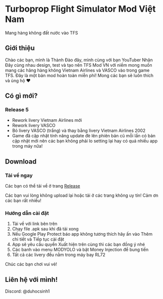 # Turboprop Flight Simulator Mod Việt Nam
Mang hàng không đất nước vào TFS

## Giới thiệu

Chào các bạn, mình là Thành Đào đây, mình cùng với bạn YouTuber Nhân Đây cùng nhau design, test và tạo nên TFS Mod VN với niềm mong muốn mang các hãng hàng không Vietnam Airlines và VASCO vào trong game TFS. Đây là một bản mod hoàn toàn miễn phí! Mong các bạn sẽ luôn thích và ủng hộ ❤

## Có gì mới?

### Release 5

- Rework livery Vietnam Airlines mới
- Rework livery VASCO
- Bỏ livery VASCO (trắng) và thay bằng livery Vietnam Airlines 2002
- Game đã cập nhật tính năng update đè lên phiên bản cũ mỗi lần có bản cập nhật mới nên các bạn không phải lo setting lại hay có quá nhiều app trong máy nữa!

## Download

### Tải về ngay

Các bạn có thể tải về ở trang [Release](https://github.com/Duhocsinh1/tfs-vnmod/releases/)

Các bạn vui lòng không upload lại hoặc tải ở các trang không uy tín! Cảm ơn các bạn rất nhiều!

### Hướng dẫn cài đặt

1. Tải về với link bên trên
2. Chạy file .apk sau khi đã tải xong
3. Nếu Google Play Protect báo app không tương thích hãy ấn vào Thêm chi tiết và Tiếp tục cài đặt
4. App sẽ yêu cầu quyền Xuất hiện trên cùng thì các bạn đồng ý nhé
5. Các banh vào menu MODYOLO và bật Money Injection để bung tiền
6. Tất cả các livery đều nằm trong máy bay RL72

Chúc các bạn chơi vui vẻ!

## Liên hệ với mình!

Discord: @duhocsinh1
